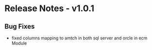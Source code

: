 # Release Notes -  v1.0.1

## Bug Fixes
- fixed columns mapping to amtch in both sql server and orcle in ecm Module
